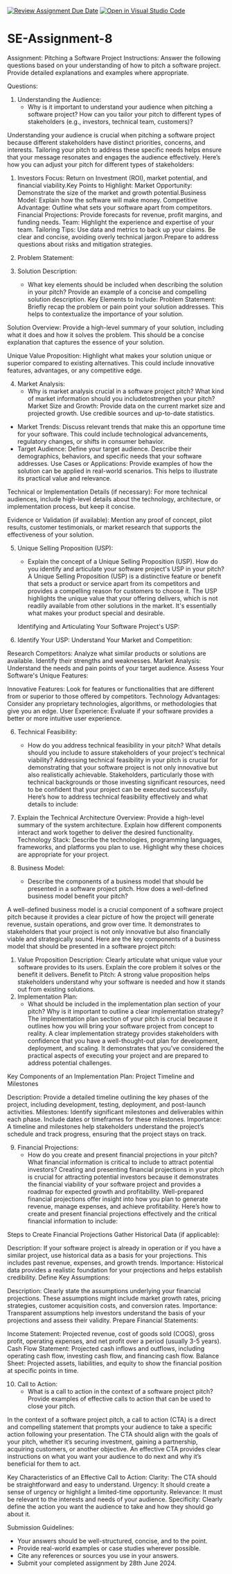 [![Review Assignment Due Date](https://classroom.github.com/assets/deadline-readme-button-22041afd0340ce965d47ae6ef1cefeee28c7c493a6346c4f15d667ab976d596c.svg)](https://classroom.github.com/a/4bgukiqw)
[![Open in Visual Studio Code](https://classroom.github.com/assets/open-in-vscode-2e0aaae1b6195c2367325f4f02e2d04e9abb55f0b24a779b69b11b9e10269abc.svg)](https://classroom.github.com/online_ide?assignment_repo_id=15402266&assignment_repo_type=AssignmentRepo)
# SE-Assignment-8
 Assignment: Pitching a Software Project
 Instructions:
Answer the following questions based on your understanding of how to pitch a software project. Provide detailed explanations and examples where appropriate.

 Questions:

1. Understanding the Audience:
   - Why is it important to understand your audience when pitching a software project? How can you tailor your pitch to different types of stakeholders (e.g., investors, technical team, customers)?

Understanding your audience is crucial when pitching a software project because different stakeholders have distinct priorities, concerns, and interests. Tailoring your pitch to address these specific needs helps ensure that your message resonates and engages the audience effectively. Here’s how you can adjust your pitch for different types of stakeholders:

1. Investors
Focus: Return on Investment (ROI), market potential, and financial viability.Key Points to Highlight:
Market Opportunity: Demonstrate the size of the market and growth potential.Business Model: Explain how the software will make money.
Competitive Advantage: Outline what sets your software apart from competitors.
Financial Projections: Provide forecasts for revenue, profit margins, and funding needs.
Team: Highlight the experience and expertise of your team.
Tailoring Tips:
Use data and metrics to back up your claims.
Be clear and concise, avoiding overly technical jargon.Prepare to address questions about risks and mitigation strategies.
2. Problem Statement:



3. Solution Description:
   - What key elements should be included when describing the solution in your pitch? Provide an example of a concise and compelling solution description.
   Key Elements to Include:
Problem Statement: Briefly recap the problem or pain point your solution addresses. This helps to contextualize the importance of your solution.

Solution Overview: Provide a high-level summary of your solution, including what it does and how it solves the problem. This should be a concise explanation that captures the essence of your solution.

Unique Value Proposition: Highlight what makes your solution unique or superior compared to existing alternatives. This could include innovative features, advantages, or any competitive edge.

4. Market Analysis:
   - Why is market analysis crucial in a software project pitch? What kind of market information should you includetostrengthen your pitch?
   Market Size and Growth: Provide data on the current market size and projected 
growth. Use credible sources and up-to-date statistics.
- Market Trends: Discuss relevant trends that make this an opportune time for your 
software. This could include technological advancements, regulatory changes, or 
shifts in consumer behavior.
- Target Audience: Define your target audience. Describe their demographics, 
behaviors, and specific needs that your software addresses.
Use Cases or Applications: Provide examples of how the solution can be applied in real-world scenarios. This helps to illustrate its practical value and relevance.

Technical or Implementation Details (if necessary): For more technical audiences, include high-level details about the technology, architecture, or implementation process, but keep it concise.

Evidence or Validation (if available): Mention any proof of concept, pilot results, customer testimonials, or market research that supports the effectiveness of your solution.

5. Unique Selling Proposition (USP):
   - Explain the concept of a Unique Selling Proposition (USP). How do you identify and articulate your software project's USP in your pitch?
   A Unique Selling Proposition (USP) is a distinctive feature or benefit that sets a product or service apart from its competitors and provides a compelling reason for customers to choose it. The USP highlights the unique value that your offering delivers, which is not readily available from other solutions in the market. It's essentially what makes your product special and desirable.

   Identifying and Articulating Your Software Project's USP:
1. Identify Your USP:
Understand Your Market and Competition:

Research Competitors: Analyze what similar products or solutions are available. Identify their strengths and weaknesses.
Market Analysis: Understand the needs and pain points of your target audience.
Assess Your Software's Unique Features:

Innovative Features: Look for features or functionalities that are different from or superior to those offered by competitors.
Technology Advantages: Consider any proprietary technologies, algorithms, or methodologies that give you an edge.
User Experience: Evaluate if your software provides a better or more intuitive user experience.

6. Technical Feasibility:
   - How do you address technical feasibility in your pitch? What details should you include to assure stakeholders of your project's technical viability?
   Addressing technical feasibility in your pitch is crucial for demonstrating that your software project is not only innovative but also realistically achievable. Stakeholders, particularly those with technical backgrounds or those investing significant resources, need to be confident that your project can be executed successfully. Here’s how to address technical feasibility effectively and what details to include:

1. Explain the Technical Architecture
Overview: Provide a high-level summary of the system architecture. Explain how different components interact and work together to deliver the desired functionality.
Technology Stack: Describe the technologies, programming languages, frameworks, and platforms you plan to use. Highlight why these choices are appropriate for your project.

7. Business Model:
   - Describe the components of a business model that should be presented in a software project pitch. How does a well-defined business model benefit your pitch?

A well-defined business model is a crucial component of a software project pitch because it provides a clear picture of how the project will generate revenue, sustain operations, and grow over time. It demonstrates to stakeholders that your project is not only innovative but also financially viable and strategically sound. Here are the key components of a business model that should be presented in a software project pitch:

1. Value Proposition
Description: Clearly articulate what unique value your software provides to its users. Explain the core problem it solves or the benefit it delivers.
Benefit to Pitch: A strong value proposition helps stakeholders understand why your software is needed and how it stands out from existing solutions.
8. Implementation Plan:
   - What should be included in the implementation plan section of your pitch? Why is it important to outline a clear implementation strategy?
The implementation plan section of your pitch is crucial because it outlines how you will bring your software project from concept to reality. A clear implementation strategy provides stakeholders with confidence that you have a well-thought-out plan for development, deployment, and scaling. It demonstrates that you’ve considered the practical aspects of executing your project and are prepared to address potential challenges.

Key Components of an Implementation Plan:
Project Timeline and Milestones

Description: Provide a detailed timeline outlining the key phases of the project, including development, testing, deployment, and post-launch activities.
Milestones: Identify significant milestones and deliverables within each phase. Include dates or timeframes for these milestones.
Importance: A timeline and milestones help stakeholders understand the project’s schedule and track progress, ensuring that the project stays on track.


9. Financial Projections:
   - How do you create and present financial projections in your pitch? What financial information is critical to include to attract potential investors?
   Creating and presenting financial projections in your pitch is crucial for attracting potential investors because it demonstrates the financial viability of your software project and provides a roadmap for expected growth and profitability. Well-prepared financial projections offer insight into how you plan to generate revenue, manage expenses, and achieve profitability. Here’s how to create and present financial projections effectively and the critical financial information to include:

Steps to Create Financial Projections
Gather Historical Data (if applicable):

Description: If your software project is already in operation or if you have a similar project, use historical data as a basis for your projections. This includes past revenue, expenses, and growth trends.
Importance: Historical data provides a realistic foundation for your projections and helps establish credibility.
Define Key Assumptions:

Description: Clearly state the assumptions underlying your financial projections. These assumptions might include market growth rates, pricing strategies, customer acquisition costs, and conversion rates.
Importance: Transparent assumptions help investors understand the basis of your projections and assess their validity.
Prepare Financial Statements:

Income Statement: Projected revenue, cost of goods sold (COGS), gross profit, operating expenses, and net profit over a period (usually 3-5 years).
Cash Flow Statement: Projected cash inflows and outflows, including operating cash flow, investing cash flow, and financing cash flow.
Balance Sheet: Projected assets, liabilities, and equity to show the financial position at specific points in time.


10. Call to Action:
    - What is a call to action in the context of a software project pitch? Provide examples of effective calls to action that can be used to close your pitch.

In the context of a software project pitch, a call to action (CTA) is a direct and compelling statement that prompts your audience to take a specific action following your presentation. The CTA should align with the goals of your pitch, whether it’s securing investment, gaining a partnership, acquiring customers, or another objective. An effective CTA provides clear instructions on what you want your audience to do next and why it’s beneficial for them to act.

Key Characteristics of an Effective Call to Action:
Clarity: The CTA should be straightforward and easy to understand.
Urgency: It should create a sense of urgency or highlight a limited-time opportunity.
Relevance: It must be relevant to the interests and needs of your audience.
Specificity: Clearly define the action you want the audience to take and how they should go about it.

 Submission Guidelines:
- Your answers should be well-structured, concise, and to the point.
- Provide real-world examples or case studies wherever possible.
- Cite any references or sources you use in your answers.
- Submit your completed assignment by 28th June 2024.


